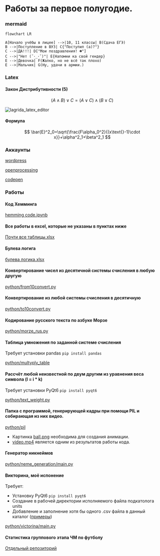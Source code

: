 # Работы за первое полугодие.

### mermaid
```mermaid
flowchart LR

A[Начало учёбы в лицее] -->|10, 11 классы| B(Сдача ЕГЭ)
B -->|Поступление в ВУЗ| C{"Поступил (а)?"}
C -->|ДА!!!| D["Мои поздравления! ☻"]
C -->|"Нет (˘･_･˘)"| E{Напомни ка свой гендер}
E -->|Девочка| F(Жалко, но не всё так плохо)
E -->|Мальчик| G(Ну, удачи в армии.)
```

### Latex

#### Закон Дистрибутивности (5)
$$ (A \wedge B)\vee C = (A \vee C)\wedge(B\vee C) $$

![lagrida_latex_editor](https://user-images.githubusercontent.com/88902225/198812972-19670010-2712-4d4f-a392-623fbfef5c0e.png)

#### Формула
$$ \bar{E}^2_0=\sqrt{\frac{F\alpha_0^2}{(x\text{}-1)\cdot x}}+\alpha^2_1+\beta^2_1 $$

### Аккаунты
[wordpress](https://nightskumbry.wordpress.com/)

[openprocessing](https://openprocessing.org/user/344087)

[codepen](https://codepen.io/NightSkumbry/pen/YzLmOGW)

### Работы
#### Код Хемминга
[hemming code.ipynb](/hemming%20code.ipynb)

#### Все работы в excel, которые не указаны в пунктах ниже
[Почти все таблицы.xlsx](/%D0%9F%D0%BE%D1%87%D1%82%D0%B8%20%D0%B2%D1%81%D0%B5%20%D1%82%D0%B0%D0%B1%D0%BB%D0%B8%D1%86%D1%8B.xlsx)

#### Булева логига
[булева логика.xlsx](/%D0%B1%D1%83%D0%BB%D0%B5%D0%B2%D0%B0%20%D0%BB%D0%BE%D0%B3%D0%B8%D0%BA%D0%B0.xlsx)

#### Конвертирование чисел из десятичной системы счисления в любую другую
[python/from10convert.py](/python/from10convert.py)

#### Конвертирование из любой системы счисления в десятичную
[python/to10convert.py](/python/to10convert.py)

#### Кодирование русского текста по азбуке Морзе
[python/morze_rus.py](/python/morze_rus.py)

#### Таблица умножения по заданной системе счисления
Требует установки pandas `pip install pandas`

[python/multyply_table](/python/multyply_table.py)

#### Рассчёт любой неизвестной по двум другим из уравнения веса символа (I = i * k)
Требует установки PyQt6 `pip install pyqt6`

[python/text_weight.py](/python/text_weight.py)

#### Папка с программой, генерирующей кадры при помощи PIL и собирающая из них видео.
[python/pil](/python/pil)
- Картинка [ball.png](/python/pil/ball.png) необходима для создания анимации.
- [video.mp4](/python/pil/video.mp4) является одним из результатов работы кода.

#### Генератор никнеймов
[python/neme_generation/main.py](/python/name_generation/main.py)

#### Викторина, моё испонение
Требует:
- Установку PyQt6 `pip install pyqt6`
- Создание в рабочей директории исполняемого файла подкатолога units
- Добавление и заполнение хотя бы одного .csv файла в данный каталог ([примеры](/python/victorina/units))

[python/victorina/main.py](/python/victorina/main.py)

#### Статистика группового этапа ЧМ по футболу
[Отдельный репозиторий](https://github.com/NightSkymbry/football_site)